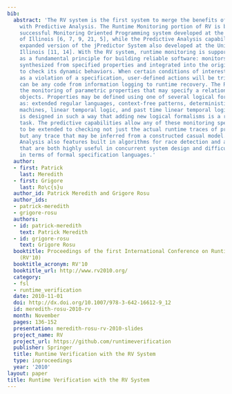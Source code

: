 ```yaml
---
bib:
  abstract: 'The RV system is the first system to merge the benefits of Runtime Monitoring
    with Predictive Analysis. The Runtime Monitoring portion of RV is based on the
    successful Monitoring Oriented Programming system developed at the University
    of Illinois [6, 7, 9, 21, 5], while the Predictive Analysis capability is a vastly
    expanded version of the jPredictor System also developed at the University of
    Illinois [11, 14]. With the RV system, runtime monitoring is supported and encouraged
    as a fundamental principle for building reliable software: monitors are automatically
    synthesized from specified properties and integrated into the original system
    to check its dynamic behaviors. When certain conditions of interest occur, such
    as a violation of a specification, user-defined actions will be triggered, which
    can be any code from information logging to runtime recovery. The RV system supports
    the monitoring of parametric properties that may specify a relationship between
    objects. Properties may be defined using one of several logical formalisms, such
    as: extended regular languages, context-free patterns, deterministic finite state
    machines, linear temporal logic, and past time linear temporal logic. The system
    is designed in such a way that adding new logical formalisms is a relatively simple
    task. The predictive capabilities allow any of these monitoring specifications
    to be extended to checking not just the actual runtime traces of program execution,
    but any trace that may be inferred from a constructed casual model. The Predictive
    Analysis also features built in algorithms for race detection and atomicity violations,
    that are both highly useful in concurrent system design and difficult to specify
    in terms of formal specification languages.'
  author:
  - first: Patrick
    last: Meredith
  - first: Grigore
    last: Ro\c{s}u
  author_id: Patrick Meredith and Grigore Rosu
  author_ids:
  - patrick-meredith
  - grigore-rosu
  authors:
  - id: patrick-meredith
    text: Patrick Meredith
  - id: grigore-rosu
    text: Grigore Rosu
  booktitle: Proceedings of the first International Conference on Runtime Verification
    (RV'10)
  booktitle_acronym: RV'10
  booktitle_url: http://www.rv2010.org/
  category:
  - fsl
  - runtime_verification
  date: 2010-11-01
  doi: http://dx.doi.org/10.1007/978-3-642-16612-9_12
  id: meredith-rosu-2010-rv
  month: November
  pages: 136-152
  presentation: meredith-rosu-rv-2010-slides
  project_name: RV
  project_url: https://github.com/runtimeverification
  publisher: Springer
  title: Runtime Verification with the RV System
  type: inproceedings
  year: '2010'
layout: paper
title: Runtime Verification with the RV System
---
```

